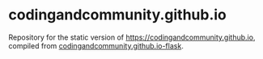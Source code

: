 # codingandcommunity.github.io
Repository for the static version of https://codingandcommunity.github.io, compiled from [codingandcommunity.github.io-flask](https://github.com/codingandcommunity/codingandcommunity.github.io-flask).
